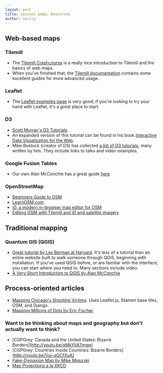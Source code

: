 ```yaml
---
layout: post
title: Lessons &amp; Resources
author: Cecily
---
```

Web-based maps
--------------

### Tilemill 

- The [Tilemill Crashcourse](http://www.mapbox.com/tilemill/docs/crashcourse/introduction/) is a really nice introduction to Tilemill and the basics of web maps.
- When you've finished that, the [Tilemill documentation](https://www.mapbox.com/tilemill/docs/guides/add-shapefile/) contains some excellent guides for more advanced usage.

### Leaflet
	
- The [Leaflet examples page](http://leafletjs.com/examples.html) is very good; if you're looking to try your hand with Leaflet, it's a great place to start.
	
### D3
	
- [Scott Murray's D3 Tutorials](http://alignedleft.com/tutorials/d3).
- An expanded version of this tutorial can be found in his book [Interactive Data Visualization for the Web](http://chimera.labs.oreilly.com/books/1230000000345).
- Mike Bostock (creator of D3) has collected [a list of D3 tutorials](https://github.com/mbostock/d3/wiki/Tutorials), many written by him. They include links to talks and video examples. 

### Google Fusion Tables

- Our own Alan McConchie has a great guide [here](http://mappingmashups.net/2012/11/29/mapping-with-google-fusion-tables)
	
### OpenStreetMap

- [Beginners Guide to OSM](http://wiki.openstreetmap.org/wiki/Beginners'_guide)
- [LearnOSM.com](http://learnosm.org/en)
- [iD, a modern in-browser map editor for OSM](http://www.mapbox.com/blog/new-map-editor-launches-openstreetmap/)
- [Editing OSM with Tilemill and iD and satellite imagery](http://www.mapbox.com/blog/tracing-landsat8-for-osm/)

Traditional mapping
-------------------

### Quantum GIS (QGIS)

- [Great tutorial by Lex Berman at Harvard](http://maps.cga.harvard.edu/qgis/). It's less of a tutorial than an entire website built to walk someone through QGIS, beginning with installation. If you've used QGIS before, or are familiar with the interface, you can start where you need to. Many sections include video.
- [A Very Short Introduction to QGIS by Alan McConchie](http://mappingmashups.net/2012/11/30/a-very-short-introduction-to-qgis/)


Process-oriented articles
-------------------------

- [Mapping Chicago's Shooting Victims](http://blog.apps.chicagotribune.com/2013/07/15/mapping-chicagos-shooting-victims). Uses Leaflet.js, Stamen base tiles, OSM, and Django.
- [Mapping Millions of Dots by Eric Fischer](http://www.mapbox.com/blog/mapping-millions-of-dots/)


### Want to be thinking about maps and geography but don't actually want to think?

- [CGPGrey: Canada and the United States: Bizarre Borders])http://youtu.be/qMkYlIA7mgw)
- [CGPGrey: Countries Inside Countries: Bizarre Borders](http://youtu.be/Vui-qGCfXuA]
- [Fake-Dymaxion Map by Mike Migurski](http://teczno.com/faumaxion-II)
- [Map Projections a la XKCD](http://xkcd.com/977)
